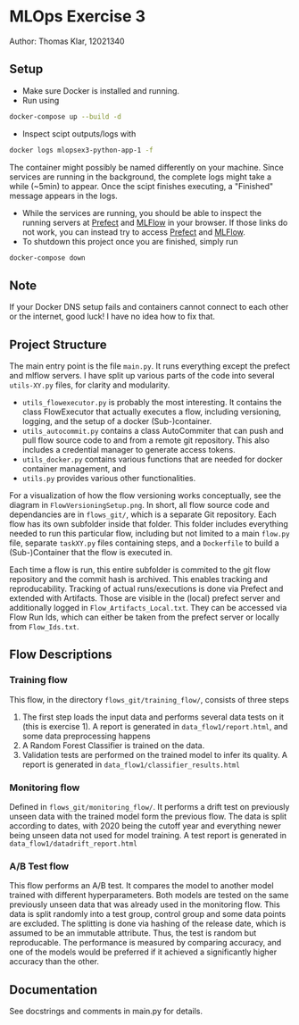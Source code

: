 # MLOps Exercise 3

Author: Thomas Klar, 12021340

## Setup

- Make sure Docker is installed and running.
- Run using
```bash
docker-compose up --build -d
```
- Inspect scipt outputs/logs with 
```bash
docker logs mlopsex3-python-app-1 -f
```
The container might possibly be named differently on your machine. Since services are running in the background, the complete logs might take a while (~5min) to appear. Once the scipt finishes executing, a "Finished" message appears in the logs.
- While the services are running, you should be able to inspect the running servers at [Prefect](http://0.0.0.0:4200) and [MLFlow](http://0.0.0.0:8080) in your browser. If those links do not work, you can instead try to access [Prefect](http://localhost:4200) and [MLFlow](http://localhost:8080).
- To shutdown this project once you are finished, simply run
```bash
docker-compose down
```

## Note
If your Docker DNS setup fails and containers cannot connect to each other or the internet, good luck! I have no idea how to fix that.

## Project Structure
The main entry point is the file `main.py`. It runs everything except the prefect and mlflow servers.
I have split up various parts of the code into several `utils-XY.py` files, for clarity and modularity.
- `utils_flowexecutor.py` is probably the most interesting. It contains the class FlowExecutor that actually executes a flow, including versioning, logging, and the setup of a docker (Sub-)container.
- `utils_autocommit.py` contains a class AutoCommiter that can push and pull flow source code to and from a remote git repository. This also includes a credential manager to generate access tokens.
- `utils_docker.py` contains various functions that are needed for docker container management, and
- `utils.py` provides various other functionalities.

For a visualization of how the flow versioning works conceptually, see the diagram in `FlowVersioningSetup.png`. In short, all flow source code and dependancies are in `flows_git/`, which is a separate Git repository. Each flow has its own subfolder inside that folder. This folder includes everything needed to run this particular flow, including but not limited to a main `flow.py` file, separate `taskXY.py` files containing steps, and a `Dockerfile` to build a (Sub-)Container that the flow is executed in. 

Each time a flow is run, this entire subfolder is commited to the git flow repository and the commit hash is archived. This enables tracking and reproducability. Tracking of actual runs/executions is done via Prefect and extended with Artifacts. Those are visible in the (local) prefect server and additionally logged in `Flow_Artifacts_Local.txt`. They can be accessed via Flow Run Ids, which can either be taken from the prefect server or locally from `Flow_Ids.txt`.

## Flow Descriptions

### Training flow
This flow, in the directory `flows_git/training_flow/`, consists of three steps
1. The first step loads the input data and performs several data tests on it (this is exercise 1). A report is generated in `data_flow1/report.html`, and some data preprocessing happens 
2. A Random Forest Classifier is trained on the data.
3. Validation tests are performed on the trained model to infer its quality. A report is generated in `data_flow1/classifier_results.html`

### Monitoring flow
Defined in `flows_git/monitoring_flow/`. It performs a drift test on previously unseen data with the trained model form the previous flow. The data is split according to dates, with 2020 being the cutoff year and everything newer being unseen data not used for model training. A test report is generated in `data_flow1/datadrift_report.html`

### A/B Test flow
This flow performs an A/B test. It compares the model to another model trained with different hyperparameters. Both models are tested on the same previously unseen data that was already used in the monitoring flow. This data is split randomly into a test group, control group and some data points are excluded. The splitting is done via hashing of the release date, which is assumed to be an immutable attribute. Thus, the test is random but reproducable. The performance is measured by comparing accuracy, and one of the models would be preferred if it achieved a significantly higher accuracy than the other.

## Documentation
See docstrings and comments in main.py for details.